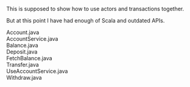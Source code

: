 This is supposed to show how to use actors and transactions together.   

But at this point I have had enough of Scala and outdated APIs.    

Account.java    
AccountService.java    
Balance.java    
Deposit.java    
FetchBalance.java    
Transfer.java    
UseAccountService.java   
Withdraw.java    

